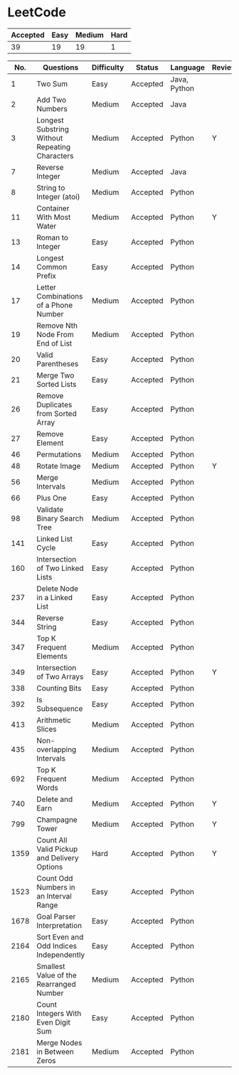 # LeetCode

Accepted | Easy | Medium | Hard
---------|------|--------|-----
39       | 19   | 19     | 1

No. | Questions | Difficulty | Status | Language | Review
----|------------------------------------------------|--------|----------|--------------|--
1   | Two Sum                                        | Easy   | Accepted | Java, Python |
2   | Add Two Numbers                                | Medium | Accepted | Java         |
3   | Longest Substring Without Repeating Characters | Medium | Accepted | Python       | Y
7   | Reverse Integer                                | Medium | Accepted | Java         |
8   | String to Integer (atoi)                       | Medium | Accepted | Python       |
11  | Container With Most Water                      | Medium | Accepted | Python       | Y
13  | Roman to Integer                               | Easy   | Accepted | Python       |
14  | Longest Common Prefix                          | Easy   | Accepted | Python       |
17  | Letter Combinations of a Phone Number          | Medium | Accepted | Python       |
19  | Remove Nth Node From End of List               | Medium | Accepted | Python       |
20  | Valid Parentheses                              | Easy   | Accepted | Python       |
21  | Merge Two Sorted Lists                         | Easy   | Accepted | Python       |
26  | Remove Duplicates from Sorted Array            | Easy   | Accepted | Python       |
27  | Remove Element                                 | Easy   | Accepted | Python       |
46  | Permutations                                   | Medium | Accepted | Python       |
48  | Rotate Image                                   | Medium | Accepted | Python       | Y
56  | Merge Intervals                                | Medium | Accepted | Python       |
66  | Plus One                                       | Easy   | Accepted | Python       |
98  | Validate Binary Search Tree                    | Medium | Accepted | Python       |
141 | Linked List Cycle                              | Easy   | Accepted | Python       |
160 | Intersection of Two Linked Lists               | Easy   | Accepted | Python       |
237 | Delete Node in a Linked List                   | Easy   | Accepted | Python       |
344 | Reverse String                                 | Easy   | Accepted | Python       |
347 | Top K Frequent Elements                        | Medium | Accepted | Python       |
349 | Intersection of Two Arrays                     | Easy   | Accepted | Python       | Y
338 | Counting Bits                                  | Easy   | Accepted | Python       |
392 | Is Subsequence                                 | Easy   | Accepted | Python       |
413 | Arithmetic Slices                              | Medium | Accepted | Python       |
435 | Non-overlapping Intervals                      | Medium | Accepted | Python       |
692 | Top K Frequent Words                           | Medium | Accepted | Python       |
740 | Delete and Earn                                | Medium | Accepted | Python       | Y
799 | Champagne Tower                                | Medium | Accepted | Python       | Y
1359| Count All Valid Pickup and Delivery Options    | Hard   | Accepted | Python       | Y
1523| Count Odd Numbers in an Interval Range         | Easy   | Accepted | Python       |
1678| Goal Parser Interpretation                     | Easy   | Accepted | Python       |
2164| Sort Even and Odd Indices Independently        | Easy   | Accepted | Python       |
2165| Smallest Value of the Rearranged Number        | Medium | Accepted | Python       |
2180| Count Integers With Even Digit Sum             | Easy   | Accepted | Python       |
2181| Merge Nodes in Between Zeros                   | Medium | Accepted | Python       |